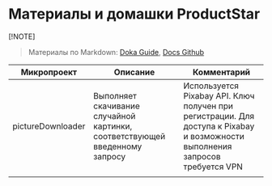 # Материалы и домашки ProductStar

[!NOTE]
> Материалы по Markdown: 
[Doka Guide](https://doka.guide/tools/markdown/), [Docs Github](https://docs.github.com/ru/get-started/writing-on-github/getting-started-with-writing-and-formatting-on-github/basic-writing-and-formatting-syntax)

| Микропроект | Описание | Комментарий |
|------|------|------|
|pictureDownloader | Выполняет скачивание случайной картинки, соответствующей введенному запросу | Используется Pixabay API. Ключ получен при регистрации. Для доступа к Pixabay и возможности выполнения запросов требуется VPN |
| | | |